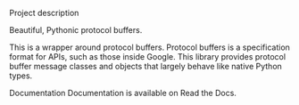 Project description

Beautiful, Pythonic protocol buffers.

This is a wrapper around protocol buffers. Protocol buffers is a specification format for APIs, such as those inside Google. This library provides protocol buffer message classes and objects that largely behave like native Python types.

Documentation
Documentation is available on Read the Docs.
